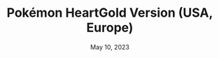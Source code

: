 ---
layout: nds
title: "Pokémon HeartGold Version (USA, Europe)"
categories:
 - approved
 - nds
 - universal
 - safe
tags:
- pokemon
- rpg
date: May 10, 2023
permalink: /games/pokemon-heartgold/play/details
publisher: Gamefreak
id: pokemon-heartgold
---